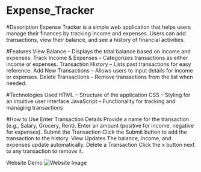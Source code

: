 # Expense_Tracker
#Description
Expense Tracker is a simple web application that helps users manage their finances by tracking income and expenses. Users can add transactions, view their balance, and see a history of financial activities.

#Features
View Balance – Displays the total balance based on income and expenses.
Track Income & Expenses – Categorizes transactions as either income or expenses.
Transaction History – Lists past transactions for easy reference.
Add New Transactions – Allows users to input details for income or expenses.
Delete Transactions – Remove transactions from the list when needed.

#Technologies Used
HTML – Structure of the application
CSS – Styling for an intuitive user interface
JavaScript – Functionality for tracking and managing transactions

#How to Use
Enter Transaction Details
Provide a name for the transaction (e.g., Salary, Grocery, Rent).
Enter an amount (positive for income, negative for expenses).
Submit the Transaction
Click the Submit button to add the transaction to the history.
View Updates
The balance, income, and expenses update automatically.
Delete a Transaction
Click the x button next to any transaction to remove it.


Website Demo
![Website Image](https://github.com/user-attachments/assets/ba3021c8-0dc8-43a5-9482-067addc515f1)

